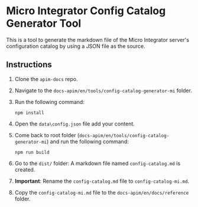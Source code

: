# Micro Integrator Config Catalog Generator Tool

This is a tool to generate the markdown file of the Micro Integrator server's configuration catalog by using a JSON file as the source.

## Instructions

1. Clone the `apim-docs` repo.
2. Navigate to the `docs-apim/en/tools/config-catalog-generator-mi` folder.
3. Run the following command:

    ```
    npm install
    ```

4. Open the `data\config.json` file add your content.
5. Come back to root folder (`docs-apim/en/tools/config-catalog-generator-mi`) and run the following command:

    ```
    npm run build
    ```
    
6. Go to the `dist/` folder: A markdown file named `config-catalog.md` is created.
7. **Important**: Rename the `config-catalog.md` file to `config-catalog-mi.md`.
8. Copy the `config-catalog-mi.md` file to the `docs-apim/en/docs/reference` folder.

